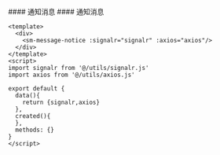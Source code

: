 <cn>
#### 通知消息
</cn>

<us>
#### 通知消息
</us>

```tpl
<template>
  <div>
    <sm-message-notice :signalr="signalr" :axios="axios"/>
  </div>
</template>
<script>
import signalr from '@/utils/signalr.js'
import axios from '@/utils/axios.js'

export default {
  data(){
    return {signalr,axios}
  },
  created(){
  },
  methods: {}
}
</script>
```
